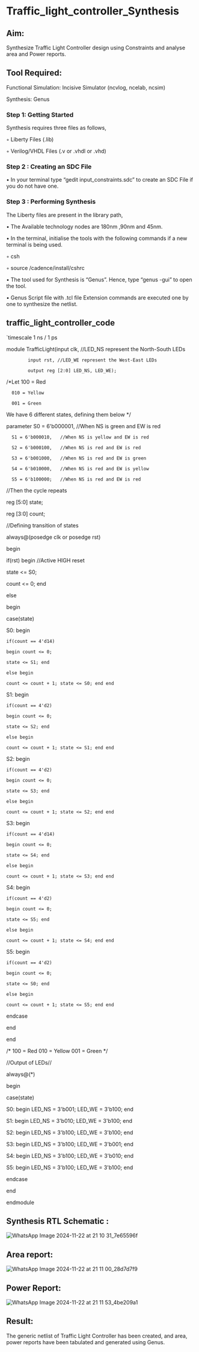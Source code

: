 # Traffic_light_controller_Synthesis

## Aim:

Synthesize Traffic Light Controller design using Constraints and analyse area and Power reports.

## Tool Required:

Functional Simulation: Incisive Simulator (ncvlog, ncelab, ncsim)

Synthesis: Genus


### Step 1: Getting Started

Synthesis requires three files as follows,

◦ Liberty Files (.lib)

◦ Verilog/VHDL Files (.v or .vhdl or .vhd)

### Step 2 : Creating an SDC File

•	In your terminal type “gedit input_constraints.sdc” to create an SDC File if you do not have one.

### Step 3 : Performing Synthesis

The Liberty files are present in the library path,

• The Available technology nodes are 180nm ,90nm and 45nm.

• In the terminal, initialise the tools with the following commands if a new terminal is being used.

◦ csh

◦ source /cadence/install/cshrc

• The tool used for Synthesis is “Genus”. Hence, type “genus -gui” to open the tool.

• Genus Script file with .tcl file Extension commands are executed one by one to synthesize the netlist.

## traffic_light_controller_code

`timescale 1 ns / 1 ps

module TrafficLight(input clk, //LED_NS represent the North-South LEDs

		    input rst, //LED_WE represent the West-East LEDs

		    output reg [2:0] LED_NS, LED_WE);

/*Let 100 = Red

      010 = Yellow

      001 = Green 

We have 6 different states, defining them below */

parameter S0 = 6'b000001,   //When NS is green and EW is red

	  S1 = 6'b000010,   //When NS is yellow and EW is red

	  S2 = 6'b000100,   //When NS is red and EW is red

	  S3 = 6'b001000,   //When NS is red and EW is green

	  S4 = 6'b010000,   //When NS is red and EW is yellow

	  S5 = 6'b100000;   //When NS is red and EW is red

//Then the cycle repeats

reg [5:0] state;

reg [3:0] count;

//Defining transition of states

always@(posedge clk or posedge rst)

begin

if(rst) begin    //Active HIGH reset

state <= S0;

count <= 0; end

else 

begin

case(state)

S0: begin 

	if(count == 4'd14)

	begin count <= 0;

	state <= S1; end

	else begin 

	count <= count + 1; state <= S0; end end

S1: begin 

	if(count == 4'd2)

	begin count <= 0;

	state <= S2; end

	else begin 

	count <= count + 1; state <= S1; end end

S2: begin 

	if(count == 4'd2)

	begin count <= 0;

	state <= S3; end

	else begin 

	count <= count + 1; state <= S2; end end

S3: begin 

	if(count == 4'd14)

	begin count <= 0;

	state <= S4; end

	else begin 

	count <= count + 1; state <= S3; end end

S4: begin 

	if(count == 4'd2)

	begin count <= 0;

	state <= S5; end

	else begin 

	count <= count + 1; state <= S4; end end

S5: begin 

	if(count == 4'd2)

	begin count <= 0;

	state <= S0; end

	else begin 

	count <= count + 1; state <= S5; end end

endcase

end

end

/*    100 = Red
      010 = Yellow
      001 = Green     */

//Output of LEDs//

always@(*)

begin

case(state) 

S0: begin LED_NS = 3'b001;  LED_WE = 3'b100; end

S1: begin LED_NS = 3'b010;  LED_WE = 3'b100; end

S2: begin LED_NS = 3'b100;  LED_WE = 3'b100; end

S3: begin LED_NS = 3'b100;  LED_WE = 3'b001; end

S4: begin LED_NS = 3'b100;  LED_WE = 3'b010; end

S5: begin LED_NS = 3'b100;  LED_WE = 3'b100; end

endcase

end

endmodule



## Synthesis RTL Schematic :

![WhatsApp Image 2024-11-22 at 21 10 31_7e65596f](https://github.com/user-attachments/assets/1c4b24e4-c4b0-4725-9d66-79d0efb32961)


## Area report:
![WhatsApp Image 2024-11-22 at 21 11 00_28d7d7f9](https://github.com/user-attachments/assets/87319d1e-3c24-40ea-adc7-ecbb562b993c)



## Power Report:
![WhatsApp Image 2024-11-22 at 21 11 53_4be209a1](https://github.com/user-attachments/assets/7f9fe2a8-e0cc-4c97-92d5-14e1912b1124)



## Result:

The generic netlist of Traffic Light Controller has been created, and area, power reports have been tabulated and generated using Genus.
